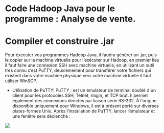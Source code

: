 Code Hadoop Java pour le programme : Analyse de vente.
==================


Compiler et construire .jar
======

Pour éxecuter vos programmes Hadoop Java, il faudra générer un .jar, puis le copier sur la
machine virtuelle pour l’exécuter sur Hadoop, en premier lieu il faut faire une connexion
SSH avec machine virtuelle, en utilisant un outil très connu c’est PuTTY, deuxièmement
pour transférer votre fichiers qui existent dans votre machine physique vers votre machine
virtuelle il faut utiliser WinSCP.

* Utilisation de PuTTY:
PuTTY : est un émulateur de terminal doublé d'un client pour les protocoles SSH, Telnet, rlogin, et TCP brut. Il permet également des connexions directes par liaison série RS-232. À l'origine disponible uniquement pour Windows, il est à présent porté sur diverses plates-formes Unix.
Après l’installation de PuTTY, lancer l’émulateur et une fenêtre sera déclenché :

<img src="https://www.mediafire.com/convkey/cce7/nhs3a4sz6h6w8r6zg.jpg" style="text-align: center;">
